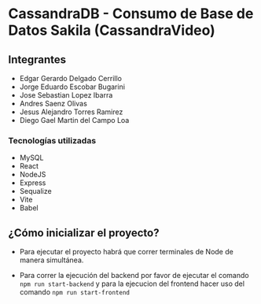 # CassandraDB - Consumo de Base de Datos Sakila (CassandraVideo)

## Integrantes

- Edgar Gerardo Delgado Cerrillo
- Jorge Eduardo Escobar Bugarini
- Jose Sebastian Lopez Ibarra
- Andres Saenz Olivas
- Jesus Alejandro Torres Ramirez
- Diego Gael Martin del Campo Loa
  
### Tecnologías utilizadas

- MySQL
- React
- NodeJS
- Express
- Sequalize
- Vite
- Babel

## ¿Cómo inicializar el proyecto?

- Para ejecutar el proyecto habrá que correr terminales de Node de manera simultánea.

- Para correr la ejecución del backend por favor de ejecutar el comando `npm run start-backend` y para la ejecucion del frontend hacer uso del comando `npm run start-frontend`
